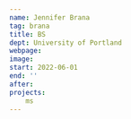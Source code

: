 ```yaml
---
name: Jennifer Brana
tag: brana
title: BS
dept: University of Portland
webpage: 
image: 
start: 2022-06-01
end: ''
after:
projects:
    ms
---
```

